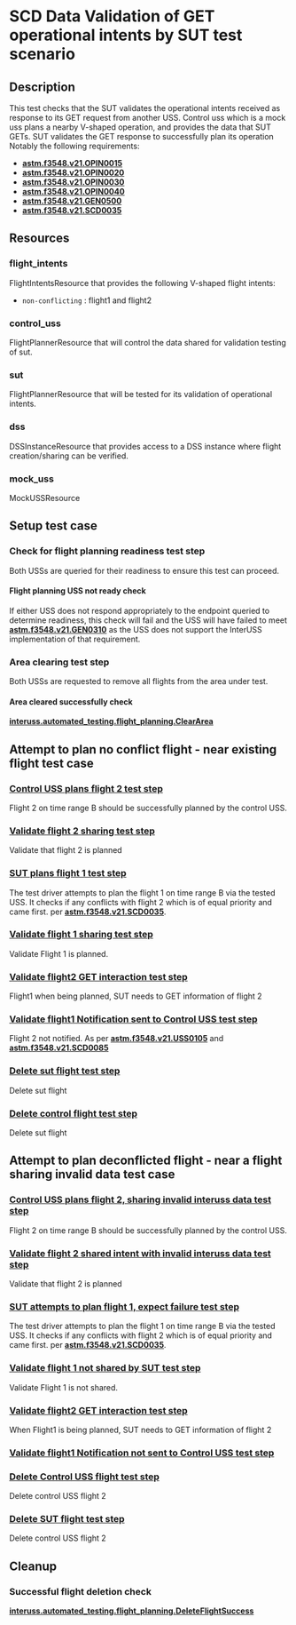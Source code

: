 # SCD Data Validation of GET operational intents by SUT test scenario

## Description
This test checks that the SUT validates the operational intents received as response to its GET request from another USS.
Control uss which is a mock uss plans a nearby V-shaped operation, and provides the data that SUT GETs.
SUT validates the GET response to successfully plan its operation
Notably the following requirements:
- **[astm.f3548.v21.OPIN0015](../../../../../requirements/astm/f3548/v21.md)**
- **[astm.f3548.v21.OPIN0020](../../../../../requirements/astm/f3548/v21.md)**
- **[astm.f3548.v21.OPIN0030](../../../../../requirements/astm/f3548/v21.md)**
- **[astm.f3548.v21.OPIN0040](../../../../../requirements/astm/f3548/v21.md)**
- **[astm.f3548.v21.GEN0500](../../../../../requirements/astm/f3548/v21.md)**
- **[astm.f3548.v21.SCD0035](../../../../../requirements/astm/f3548/v21.md)**

## Resources
### flight_intents
FlightIntentsResource that provides the following V-shaped flight intents:
- `non-conflicting` : flight1 and flight2

### control_uss
FlightPlannerResource that will control the data shared for validation testing of sut.

### sut
FlightPlannerResource that will be tested for its validation of operational intents.

### dss
DSSInstanceResource that provides access to a DSS instance where flight creation/sharing can be verified.

### mock_uss
MockUSSResource

## Setup test case
### Check for flight planning readiness test step
Both USSs are queried for their readiness to ensure this test can proceed.

#### Flight planning USS not ready check
If either USS does not respond appropriately to the endpoint queried to determine readiness, this check will fail and the USS will have failed to meet **[astm.f3548.v21.GEN0310](../../../../../requirements/astm/f3548/v21.md)** as the USS does not support the InterUSS implementation of that requirement.

### Area clearing test step
Both USSs are requested to remove all flights from the area under test.

#### Area cleared successfully check
**[interuss.automated_testing.flight_planning.ClearArea](../../../../../requirements/interuss/automated_testing/flight_planning.md)**

## Attempt to plan no conflict flight - near existing flight test case
### [Control USS plans flight 2 test step](../../../../flight_planning/plan_flight_intent.md)
Flight 2 on time range B should be successfully planned by the control USS.

### [Validate flight 2 sharing test step](../../validate_shared_operational_intent.md)
Validate that flight 2 is planned

### [SUT plans flight 1 test step](../../../../flight_planning/plan_flight_intent.md)
The test driver attempts to plan the flight 1 on time range B via the tested USS. It checks if any conflicts with flight 2
which is of equal priority and came first.
per **[astm.f3548.v21.SCD0035](../../../../../requirements/astm/f3548/v21.md)**.

### [Validate flight 1 sharing test step](../../validate_shared_operational_intent.md)
Validate Flight 1 is planned.

### [Validate flight2 GET interaction test step](test_steps/validate_get_operational_intent.md)
Flight1 when being planned, SUT needs to GET information of flight 2

### [Validate flight1 Notification sent to Control USS test step](test_steps/validate_notification_operational_intent.md)
Flight 2 not notified. As per **[astm.f3548.v21.USS0105](../../../../../requirements/astm/f3548/v21.md)** and **[astm.f3548.v21.SCD0085](../../../../../requirements/astm/f3548/v21.md)**

### [Delete sut flight test step](../../../../flight_planning/delete_flight_intent.md)
Delete sut flight

### [Delete control flight test step](../../../../flight_planning/delete_flight_intent.md)
Delete sut flight

## Attempt to plan deconflicted flight - near a flight sharing invalid data test case
### [Control USS plans flight 2, sharing invalid interuss data test step](../../../../flight_planning/plan_flight_intent.md)
Flight 2 on time range B should be successfully planned by the control USS.

### [Validate flight 2 shared intent with invalid interuss data test step](test_steps/validate_sharing_operational_intent_but_with_invalid_interuss_data.md)
Validate that flight 2 is planned

### [SUT attempts to plan flight 1, expect failure test step](test_steps/plan_flight_intent_expect_failed.md)
The test driver attempts to plan the flight 1 on time range B via the tested USS. It checks if any conflicts with flight 2
which is of equal priority and came first.
per **[astm.f3548.v21.SCD0035](../../../../../requirements/astm/f3548/v21.md)**.

### [Validate flight 1 not shared by SUT test step](../../validate_not_shared_operational_intent.md)
Validate Flight 1 is not shared.

### [Validate flight2 GET interaction test step](test_steps/validate_get_operational_intent.md)
When Flight1 is being planned, SUT needs to GET information of flight 2

### [Validate flight1 Notification not sent to Control USS test step](test_steps/validate_no_notification_operational_intent.md)

### [Delete Control USS flight test step](../../../../flight_planning/delete_flight_intent.md)
Delete control USS flight 2

### [Delete SUT flight test step](../../../../flight_planning/delete_flight_intent.md)
Delete control USS flight 2

## Cleanup
### Successful flight deletion check
**[interuss.automated_testing.flight_planning.DeleteFlightSuccess](../../../../../requirements/interuss/automated_testing/flight_planning.md)**
